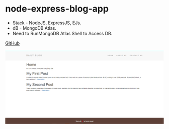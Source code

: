 # node-express-blog-app

* Stack - NodeJS, ExpressJS, EJs.
* dB - MongoDB Atlas.
* Need to RunMongoDB Atlas Shell to Access DB.

[GitHub](http://github.com/aakashjangidme)

![GitHub Logo](/images/logo.PNG)
